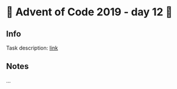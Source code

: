 # 🎄 Advent of Code 2019 - day 12 🎄

## Info

Task description: [link](https://adventofcode.com/2019/day/12)

## Notes

...